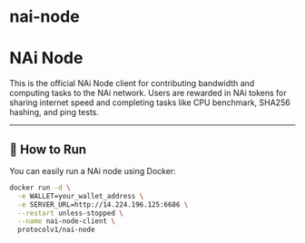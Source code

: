 # nai-node
# NAi Node

This is the official NAi Node client for contributing bandwidth and computing tasks to the NAi network. Users are rewarded in NAi tokens for sharing internet speed and completing tasks like CPU benchmark, SHA256 hashing, and ping tests.

---

## 🚀 How to Run

You can easily run a NAi node using Docker:

```bash
docker run -d \
  -e WALLET=your_wallet_address \
  -e SERVER_URL=http://14.224.196.125:6686 \
  --restart unless-stopped \
  --name nai-node-client \
  protocolv1/nai-node
